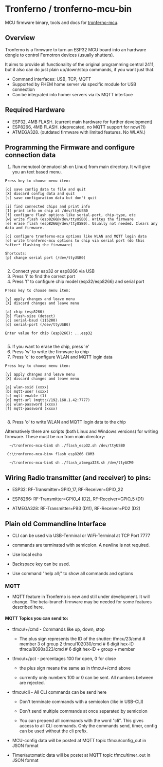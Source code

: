 # Tronferno / tronferno-mcu-bin

MCU firmware binary, tools and docs for [tronferno-mcu](https://github.com/zwiebert/tronferno-mcu).

## Overview

  Tronferno is a firmware to turn an ESP32 MCU board into an hardware dongle
  to control Fernotron devices (usually shutters).
   
  It aims to provide all functionality of the original programming central 2411, 
  but it also can do just plain up/down/stop commands, if you want just that.
  
  * Command interfaces: USB, TCP, MQTT
  * Supported by FHEM home server via specific module for USB connection
  * Can be integrated into homer servers via its MQTT interface

## Required Hardware

  * ESP32, 4MB FLASH. (current main hardware for further development)
  * ESP8266, 4MB FLASH. (deprecated, no MQTT support for now(?))
  * ATMEGA328. (outdated firmware with limited features. No WLAN.)

## Programming the Firmware and configure connection data

  1. Run menutool (menutool.sh on Linux) from main directory. 
  It will give you an text based menu.
  
  ```
Press key to choose menu item:

 [q] save config data to file and quit
 [X] discard config data and quit
 [s] save configuration data but don't quit

 [i] find connected chips and print info
 [I] print info on chip at /dev/ttyUSB0
 [f] configure flash options like serial-port, chip-type, etc
 [w] write flash (esp8266@/dev/ttyUSB0). Writes the firmware
 [e] erase flash (esp8266@/dev/ttyUSB0). Usually not needed. Clears any data and firmware.

 [c] configure tronferno-mcu options like WLAN and MQTT login data
 [o] write tronferno-mcu options to chip via serial port (do this *after* flashing the firwmware)

Shortcuts:
 [p] change serial port (/dev/ttyUSB0)
   
  ```
  2. Connect your esp32 or esp8266 via USB
  3. Press 'i' to find the correct port
  4. Press 'f' to configure chip model (esp32/esp8266) and serial port
  ```
Press key to choose menu item:

 [y] apply changes and leave menu
 [X] discard changes and leave menu

 [a] chip (esp8266)
 [b] flash-size (detect)
 [c] serial-baud (115200)
 [d] serial-port (/dev/ttyUSB0)

Enter value for chip (esp8266): ...esp32
   
  ```
  5. If you want to erase the chip, press 'e'
  6. Press 'w' to write the firmware to chip
  7. Press 'c' to configure WLAN and MQTT login data
  ```
Press key to choose menu item:

 [y] apply changes and leave menu
 [X] discard changes and leave menu

 [a] wlan-ssid (xxxx)
 [b] mqtt-user (xxxx)
 [c] mqtt-enable (1)
 [d] mqtt-url (mqtt://192.168.1.42:7777)
 [e] wlan-password (xxxx)
 [f] mqtt-password (xxxx)

 
  ```
  8. Press 'o' to write WLAN and MQTT login data to the chip

Alternatively there are scripts (both Linux and Windows versions) for
writing firmware.  These must be run from main directory:
```
  ~/tronferno-mcu-bin$ sh ./flash_esp32.sh /dev/ttyUSB0
 ```
 ``` 
  C:\tronferno-mcu-bin> flash_esp8266 COM3
```
```  
  ~/tronferno-mcu-bin$ sh ./flash_atmega328.sh /dev/ttyACM0
```

## Wiring Radio transmitter (and receiver) to pins:

 * ESP32: RF-Transmitter=GPIO_17, RF-Receiver=GPIO_22

 * ESP8266: RF-Transmitter=GPIO_4 (D2), RF-Receiver=GPIO_5 (D1)

 * ATMEGA328:  RF-Transmitter=PB3 (D11), RF-Receiver=PD2 (D2)


## Plain old Commandline Interface
  * CLI can be used via USB-Terminal or WiFi-Terminal at TCP Port 7777

  * commands are terminated with semicolon. A newline is not required.

  * Use local echo
  
  * Backspace key can be used.

  * Use command  "help all;" to show all commands and options
  

### MQTT

* MQTT feature in Tronferno is new and still under development. It
  will change. The beta-branch firmware may be needed for some features described here.


#### MQTT Topics you can send to:

* tfmcu/+/cmd - Commands like up, down, stop

    * The plus sign represents the ID of the shutter:
       tfmcu/23/cmd       # member 3 of group 2
       tfmcu/102030/cmd   # 6 digit hex-ID
       tfmcu/8090a023/cmd # 6 digit hex-ID + group + member
       
* tfmcu/+/pct - percentages 100 for open, 0 for close

    * the plus sign means the same as in tfmcu/+/cmd above
    
    * currently only numbers 100 or 0 can be sent. All numbers between are rejected.

* tfmcu/cli  - All CLI commands can be send here

    * Don't terminate commands with a semicolon (like in USB-CLI)

    * Don't send multiple commands at once separated by semicolon

    * You can prepend all commands with the word "cli". This gives access to all
    CLI commands. Only the commands send, timer, config can be used without the cli prefix.
    



* MCU-config data will be posted at MQTT topic tfmcu/config_out in JSON format

* Timer/automatic data will be postet at MQTT topic tfmcu/timer_out in JSON format
